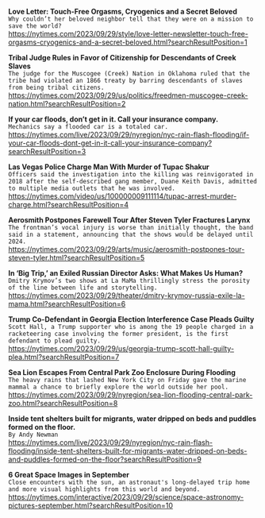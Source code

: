 **Love Letter: Touch-Free Orgasms, Cryogenics and a Secret Beloved**\
`Why couldn’t her beloved neighbor tell that they were on a mission to save the world?`\
https://nytimes.com/2023/09/29/style/love-letter-newsletter-touch-free-orgasms-cryogenics-and-a-secret-beloved.html?searchResultPosition=1

**Tribal Judge Rules in Favor of Citizenship for Descendants of Creek Slaves**\
`The judge for the Muscogee (Creek) Nation in Oklahoma ruled that the tribe had violated an 1866 treaty by barring descendants of slaves from being tribal citizens.`\
https://nytimes.com/2023/09/29/us/politics/freedmen-muscogee-creek-nation.html?searchResultPosition=2

**If your car floods, don’t get in it. Call your insurance company.**\
`Mechanics say a flooded car is a totaled car.`\
https://nytimes.com/live/2023/09/29/nyregion/nyc-rain-flash-flooding/if-your-car-floods-dont-get-in-it-call-your-insurance-company?searchResultPosition=3

**Las Vegas Police Charge Man With Murder of Tupac Shakur**\
`Officers said the investigation into the killing was reinvigorated in 2018 after the self-described gang member, Duane Keith Davis, admitted to multiple media outlets that he was involved.`\
https://nytimes.com/video/us/100000009111114/tupac-arrest-murder-charge.html?searchResultPosition=4

**Aerosmith Postpones Farewell Tour After Steven Tyler Fractures Larynx**\
`The frontman’s vocal injury is worse than initially thought, the band said in a statement, announcing that the shows would be delayed until 2024.`\
https://nytimes.com/2023/09/29/arts/music/aerosmith-postpones-tour-steven-tyler.html?searchResultPosition=5

**In ‘Big Trip,’ an Exiled Russian Director Asks: What Makes Us Human?**\
`Dmitry Krymov’s two shows at La MaMa thrillingly stress the porosity of the line between life and storytelling.`\
https://nytimes.com/2023/09/29/theater/dmitry-krymov-russia-exile-la-mama.html?searchResultPosition=6

**Trump Co-Defendant in Georgia Election Interference Case Pleads Guilty**\
`Scott Hall, a Trump supporter who is among the 19 people charged in a racketeering case involving the former president, is the first defendant to plead guilty.`\
https://nytimes.com/2023/09/29/us/georgia-trump-scott-hall-guilty-plea.html?searchResultPosition=7

**Sea Lion Escapes From Central Park Zoo Enclosure During Flooding**\
`The heavy rains that lashed New York City on Friday gave the marine mammal a chance to briefly explore the world outside her pool.`\
https://nytimes.com/2023/09/29/nyregion/sea-lion-flooding-central-park-zoo.html?searchResultPosition=8

**Inside tent shelters built for migrants, water dripped on beds and puddles formed on the floor.**\
`By Andy Newman`\
https://nytimes.com/live/2023/09/29/nyregion/nyc-rain-flash-flooding/inside-tent-shelters-built-for-migrants-water-dripped-on-beds-and-puddles-formed-on-the-floor?searchResultPosition=9

**6 Great Space Images in September**\
`Close encounters with the sun, an astronaut's long-delayed trip home and more visual highlights from this world and beyond.`\
https://nytimes.com/interactive/2023/09/29/science/space-astronomy-pictures-september.html?searchResultPosition=10

